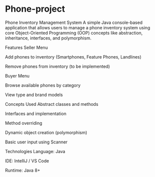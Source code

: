 ﻿# Phone-project
Phone Inventory Management System
A simple Java console-based application that allows users to manage a phone inventory system using core Object-Oriented Programming (OOP) concepts like abstraction, inheritance, interfaces, and polymorphism.

 Features
 Seller Menu

Add phones to inventory (Smartphones, Feature Phones, Landlines)

Remove phones from inventory (to be implemented)

 Buyer Menu

Browse available phones by category

View type and brand models

 Concepts Used
Abstract classes and methods

Interfaces and implementation

Method overriding

Dynamic object creation (polymorphism)

Basic user input using Scanner

Technologies
Language: Java

IDE: IntelliJ / VS Code

Runtime: Java 8+
